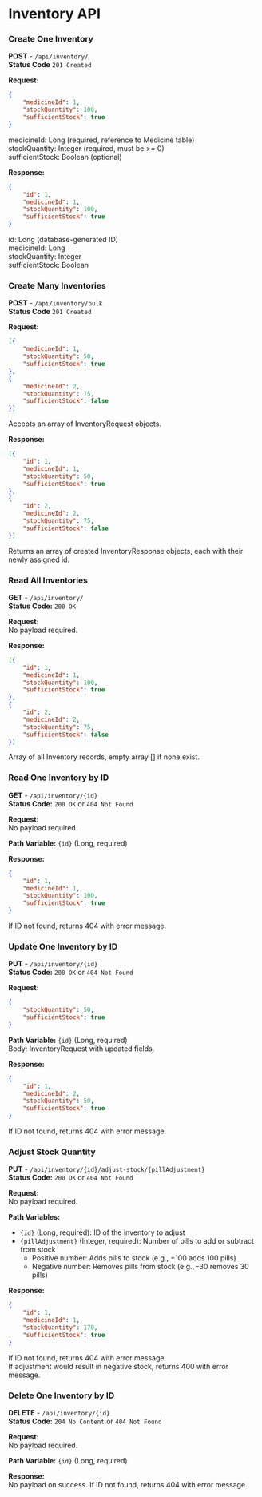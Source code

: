 Inventory API
=============

### Create One Inventory

**POST** - `/api/inventory/`\
**Status Code** `201 Created`

**Request:**

```json
{
    "medicineId": 1,
    "stockQuantity": 100,
    "sufficientStock": true
}
```

medicineId: Long (required, reference to Medicine table)\
stockQuantity: Integer (required, must be >= 0)\
sufficientStock: Boolean (optional)

**Response:**

```json
{
    "id": 1,
    "medicineId": 1,
    "stockQuantity": 100,
    "sufficientStock": true
}
```

id: Long (database-generated ID)\
medicineId: Long\
stockQuantity: Integer\
sufficientStock: Boolean

### Create Many Inventories

**POST** - `/api/inventory/bulk`\
**Status Code** `201 Created`

**Request:**

```json
[{
    "medicineId": 1,
    "stockQuantity": 50,
    "sufficientStock": true
},
{
    "medicineId": 2,
    "stockQuantity": 75,
    "sufficientStock": false
}]
```

Accepts an array of InventoryRequest objects.

**Response:**

```json
[{
    "id": 1,
    "medicineId": 1,
    "stockQuantity": 50,
    "sufficientStock": true
},
{
    "id": 2,
    "medicineId": 2,
    "stockQuantity": 75,
    "sufficientStock": false
}]
```

Returns an array of created InventoryResponse objects, each with their newly assigned id.

### Read All Inventories

**GET** - `/api/inventory/`\
**Status Code:** `200 OK`

**Request:**\
No payload required.

**Response:**

```json
[{
    "id": 1,
    "medicineId": 1,
    "stockQuantity": 100,
    "sufficientStock": true
},
{
    "id": 2,
    "medicineId": 2,
    "stockQuantity": 75,
    "sufficientStock": false
}]
```

Array of all Inventory records, empty array [] if none exist.

### Read One Inventory by ID

**GET** - `/api/inventory/{id}`\
**Status Code:** `200 OK` or `404 Not Found`

**Request:**\
No payload required.

**Path Variable:** `{id}` (Long, required)

**Response:**

```json
{
    "id": 1,
    "medicineId": 1,
    "stockQuantity": 100,
    "sufficientStock": true
}
```

If ID not found, returns 404 with error message.

### Update One Inventory by ID

**PUT** - `/api/inventory/{id}`\
**Status Code:** `200 OK` or `404 Not Found`

**Request:**

```json
{
    "stockQuantity": 50,
    "sufficientStock": true
}
```

**Path Variable:** `{id}` (Long, required)\
Body: InventoryRequest with updated fields.

**Response:**

```json
{
    "id": 1,
    "medicineId": 2,
    "stockQuantity": 50,
    "sufficientStock": true
}
```

If ID not found, returns 404 with error message.

### Adjust Stock Quantity

**PUT** - `/api/inventory/{id}/adjust-stock/{pillAdjustment}`\
**Status Code:** `200 OK` or `404 Not Found`

**Request:**\
No payload required.

**Path Variables:**

-   `{id}` (Long, required): ID of the inventory to adjust
-   `{pillAdjustment}` (Integer, required): Number of pills to add or subtract from stock
    -   Positive number: Adds pills to stock (e.g., +100 adds 100 pills)
    -   Negative number: Removes pills from stock (e.g., -30 removes 30 pills)

**Response:**

```json
{
    "id": 1,
    "medicineId": 1,
    "stockQuantity": 170,
    "sufficientStock": true
}
```

If ID not found, returns 404 with error message.\
If adjustment would result in negative stock, returns 400 with error message.


### Delete One Inventory by ID

**DELETE** - `/api/inventory/{id}`\
**Status Code:** `204 No Content` or `404 Not Found`

**Request:**\
No payload required.

**Path Variable:** `{id}` (Long, required)

**Response:**\
No payload on success. If ID not found, returns 404 with error message.